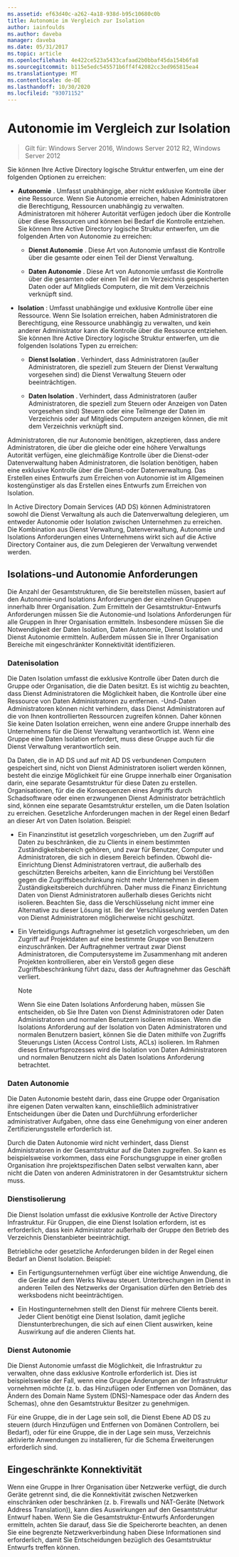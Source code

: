 ```yaml
---
ms.assetid: ef63d40c-a262-4a18-938d-b95c10680c0b
title: Autonomie im Vergleich zur Isolation
author: iainfoulds
ms.author: daveba
manager: daveba
ms.date: 05/31/2017
ms.topic: article
ms.openlocfilehash: 4e422ce523a5433cafaad2b0bbaf45da154b6fa8
ms.sourcegitcommit: b115e5edc545571b6ff4f42082cc3ed965815ea4
ms.translationtype: MT
ms.contentlocale: de-DE
ms.lasthandoff: 10/30/2020
ms.locfileid: "93071152"
---
```

# <a name="autonomy-vs-isolation"></a>Autonomie im Vergleich zur Isolation

>Gilt für: Windows Server 2016, Windows Server 2012 R2, Windows Server 2012

Sie können Ihre Active Directory logische Struktur entwerfen, um eine der folgenden Optionen zu erreichen:

-   **Autonomie** . Umfasst unabhängige, aber nicht exklusive Kontrolle über eine Ressource. Wenn Sie Autonomie erreichen, haben Administratoren die Berechtigung, Ressourcen unabhängig zu verwalten. Administratoren mit höherer Autorität verfügen jedoch über die Kontrolle über diese Ressourcen und können bei Bedarf die Kontrolle entziehen. Sie können Ihre Active Directory logische Struktur entwerfen, um die folgenden Arten von Autonomie zu erreichen:

    -   **Dienst Autonomie** . Diese Art von Autonomie umfasst die Kontrolle über die gesamte oder einen Teil der Dienst Verwaltung.

    -   **Daten Autonomie** . Diese Art von Autonomie umfasst die Kontrolle über die gesamten oder einen Teil der im Verzeichnis gespeicherten Daten oder auf Mitglieds Computern, die mit dem Verzeichnis verknüpft sind.

-   **Isolation** : Umfasst unabhängige und exklusive Kontrolle über eine Ressource. Wenn Sie Isolation erreichen, haben Administratoren die Berechtigung, eine Ressource unabhängig zu verwalten, und kein anderer Administrator kann die Kontrolle über die Ressource entziehen. Sie können Ihre Active Directory logische Struktur entwerfen, um die folgenden Isolations Typen zu erreichen:

    -   **Dienst Isolation** . Verhindert, dass Administratoren (außer Administratoren, die speziell zum Steuern der Dienst Verwaltung vorgesehen sind) die Dienst Verwaltung Steuern oder beeinträchtigen.

    -   **Daten Isolation** . Verhindert, dass Administratoren (außer Administratoren, die speziell zum Steuern oder Anzeigen von Daten vorgesehen sind) Steuern oder eine Teilmenge der Daten im Verzeichnis oder auf Mitglieds Computern anzeigen können, die mit dem Verzeichnis verknüpft sind.

Administratoren, die nur Autonomie benötigen, akzeptieren, dass andere Administratoren, die über die gleiche oder eine höhere Verwaltungs Autorität verfügen, eine gleichmäßige Kontrolle über die Dienst-oder Datenverwaltung haben Administratoren, die Isolation benötigen, haben eine exklusive Kontrolle über die Dienst-oder Datenverwaltung. Das Erstellen eines Entwurfs zum Erreichen von Autonomie ist im Allgemeinen kostengünstiger als das Erstellen eines Entwurfs zum Erreichen von Isolation.

In Active Directory Domain Services (AD DS) können Administratoren sowohl die Dienst Verwaltung als auch die Datenverwaltung delegieren, um entweder Autonomie oder Isolation zwischen Unternehmen zu erreichen. Die Kombination aus Dienst Verwaltung, Datenverwaltung, Autonomie und Isolations Anforderungen eines Unternehmens wirkt sich auf die Active Directory Container aus, die zum Delegieren der Verwaltung verwendet werden.

## <a name="isolation-and-autonomy-requirements"></a>Isolations-und Autonomie Anforderungen
Die Anzahl der Gesamtstrukturen, die Sie bereitstellen müssen, basiert auf den Autonomie-und Isolations Anforderungen der einzelnen Gruppen innerhalb Ihrer Organisation. Zum Ermitteln der Gesamtstruktur-Entwurfs Anforderungen müssen Sie die Autonomie-und Isolations Anforderungen für alle Gruppen in Ihrer Organisation ermitteln. Insbesondere müssen Sie die Notwendigkeit der Daten Isolation, Daten Autonomie, Dienst Isolation und Dienst Autonomie ermitteln. Außerdem müssen Sie in Ihrer Organisation Bereiche mit eingeschränkter Konnektivität identifizieren.

### <a name="data-isolation"></a>Datenisolation
Die Daten Isolation umfasst die exklusive Kontrolle über Daten durch die Gruppe oder Organisation, die die Daten besitzt. Es ist wichtig zu beachten, dass Dienst Administratoren die Möglichkeit haben, die Kontrolle über eine Ressource von Daten Administratoren zu entfernen. -Und-Daten Administratoren können nicht verhindern, dass Dienst Administratoren auf die von Ihnen kontrollierten Ressourcen zugreifen können. Daher können Sie keine Daten Isolation erreichen, wenn eine andere Gruppe innerhalb des Unternehmens für die Dienst Verwaltung verantwortlich ist. Wenn eine Gruppe eine Daten Isolation erfordert, muss diese Gruppe auch für die Dienst Verwaltung verantwortlich sein.

Da Daten, die in AD DS und auf mit AD DS verbundenen Computern gespeichert sind, nicht von Dienst Administratoren isoliert werden können, besteht die einzige Möglichkeit für eine Gruppe innerhalb einer Organisation darin, eine separate Gesamtstruktur für diese Daten zu erstellen. Organisationen, für die die Konsequenzen eines Angriffs durch Schadsoftware oder einen erzwungenen Dienst Administrator beträchtlich sind, können eine separate Gesamtstruktur erstellen, um die Daten Isolation zu erreichen. Gesetzliche Anforderungen machen in der Regel einen Bedarf an dieser Art von Daten Isolation. Beispiel:

-   Ein Finanzinstitut ist gesetzlich vorgeschrieben, um den Zugriff auf Daten zu beschränken, die zu Clients in einem bestimmten Zuständigkeitsbereich gehören, und zwar für Benutzer, Computer und Administratoren, die sich in diesem Bereich befinden. Obwohl die-Einrichtung Dienst Administratoren vertraut, die außerhalb des geschützten Bereichs arbeiten, kann die Einrichtung bei Verstößen gegen die Zugriffsbeschränkung nicht mehr Unternehmen in diesem Zuständigkeitsbereich durchführen. Daher muss die Finanz Einrichtung Daten von Dienst Administratoren außerhalb dieses Gerichts nicht isolieren. Beachten Sie, dass die Verschlüsselung nicht immer eine Alternative zu dieser Lösung ist. Bei der Verschlüsselung werden Daten von Dienst Administratoren möglicherweise nicht geschützt.

-   Ein Verteidigungs Auftragnehmer ist gesetzlich vorgeschrieben, um den Zugriff auf Projektdaten auf eine bestimmte Gruppe von Benutzern einzuschränken. Der Auftragnehmer vertraut zwar Dienst Administratoren, die Computersysteme im Zusammenhang mit anderen Projekten kontrollieren, aber ein Verstoß gegen diese Zugriffsbeschränkung führt dazu, dass der Auftragnehmer das Geschäft verliert.

    > [!NOTE]
    > Wenn Sie eine Daten Isolations Anforderung haben, müssen Sie entscheiden, ob Sie Ihre Daten von Dienst Administratoren oder Daten Administratoren und normalen Benutzern isolieren müssen. Wenn die Isolations Anforderung auf der Isolation von Daten Administratoren und normalen Benutzern basiert, können Sie die Daten mithilfe von Zugriffs Steuerungs Listen (Access Control Lists, ACLs) isolieren. Im Rahmen dieses Entwurfsprozesses wird die Isolation von Daten Administratoren und normalen Benutzern nicht als Daten Isolations Anforderung betrachtet.

### <a name="data-autonomy"></a>Daten Autonomie
Die Daten Autonomie besteht darin, dass eine Gruppe oder Organisation ihre eigenen Daten verwalten kann, einschließlich administrativer Entscheidungen über die Daten und Durchführung erforderlicher administrativer Aufgaben, ohne dass eine Genehmigung von einer anderen Zertifizierungsstelle erforderlich ist.

Durch die Daten Autonomie wird nicht verhindert, dass Dienst Administratoren in der Gesamtstruktur auf die Daten zugreifen. So kann es beispielsweise vorkommen, dass eine Forschungsgruppe in einer großen Organisation ihre projektspezifischen Daten selbst verwalten kann, aber nicht die Daten von anderen Administratoren in der Gesamtstruktur sichern muss.

### <a name="service-isolation"></a>Dienstisolierung
Die Dienst Isolation umfasst die exklusive Kontrolle der Active Directory Infrastruktur. Für Gruppen, die eine Dienst Isolation erfordern, ist es erforderlich, dass kein Administrator außerhalb der Gruppe den Betrieb des Verzeichnis Dienstanbieter beeinträchtigt.

Betriebliche oder gesetzliche Anforderungen bilden in der Regel einen Bedarf an Dienst Isolation. Beispiel:

-   Ein Fertigungsunternehmen verfügt über eine wichtige Anwendung, die die Geräte auf dem Werks Niveau steuert. Unterbrechungen im Dienst in anderen Teilen des Netzwerks der Organisation dürfen den Betrieb des werksbodens nicht beeinträchtigen.

-   Ein Hostingunternehmen stellt den Dienst für mehrere Clients bereit. Jeder Client benötigt eine Dienst Isolation, damit jegliche Dienstunterbrechungen, die sich auf einen Client auswirken, keine Auswirkung auf die anderen Clients hat.

### <a name="service-autonomy"></a>Dienst Autonomie
Die Dienst Autonomie umfasst die Möglichkeit, die Infrastruktur zu verwalten, ohne dass exklusive Kontrolle erforderlich ist. Dies ist beispielsweise der Fall, wenn eine Gruppe Änderungen an der Infrastruktur vornehmen möchte (z. b. das Hinzufügen oder Entfernen von Domänen, das Ändern des Domain Name System (DNS)-Namespace oder das Ändern des Schemas), ohne den Gesamtstruktur Besitzer zu genehmigen.

Für eine Gruppe, die in der Lage sein soll, die Dienst Ebene AD DS zu steuern (durch Hinzufügen und Entfernen von Domänen Controllern, bei Bedarf), oder für eine Gruppe, die in der Lage sein muss, Verzeichnis aktivierte Anwendungen zu installieren, für die Schema Erweiterungen erforderlich sind.

## <a name="limited-connectivity"></a>Eingeschränkte Konnektivität
Wenn eine Gruppe in Ihrer Organisation über Netzwerke verfügt, die durch Geräte getrennt sind, die die Konnektivität zwischen Netzwerken einschränken oder beschränken (z. b. Firewalls und NAT-Geräte (Network Address Translation)), kann dies Auswirkungen auf den Gesamtstruktur Entwurf haben. Wenn Sie die Gesamtstruktur-Entwurfs Anforderungen ermitteln, achten Sie darauf, dass Sie die Speicherorte beachten, an denen Sie eine begrenzte Netzwerkverbindung haben Diese Informationen sind erforderlich, damit Sie Entscheidungen bezüglich des Gesamtstruktur Entwurfs treffen können.



